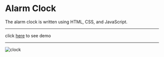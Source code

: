 # Alarm Clock

The alarm clock is written using HTML, CSS, and JavaScript.

---
click [here]() to see demo

---
![clock](./asset/image/10577619_142.jpg)